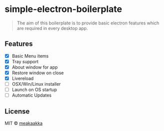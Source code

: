 # simple-electron-boilerplate

> The aim of this boilerplate is to provide basic electron features which are required in every desktop app.

## Features
- [x] Basic Menu items
- [x] Tray support
- [x] About window for app
- [x] Restore window on close
- [x] Livereload
- [ ] OSX/Win/Linux installer
- [ ] Launch on OS startup
- [ ] Automatic Updates

## License

MIT © [meakaakka](https://akashnimare.in)
